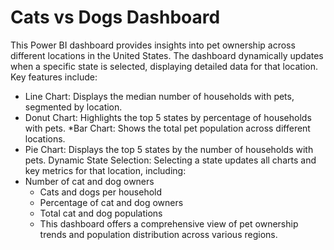 # Cats vs Dogs Dashboard
This Power BI dashboard provides insights into pet ownership across different locations in the United States. The dashboard dynamically updates when a specific state is selected, displaying detailed data for that location. Key features include:

* Line Chart: Displays the median number of households with pets, segmented by location.
* Donut Chart: Highlights the top 5 states by percentage of households with pets.
*Bar Chart: Shows the total pet population across different locations.
* Pie Chart: Displays the top 5 states by the number of households with pets.
Dynamic State Selection: Selecting a state updates all charts and key metrics for that location, including:
* Number of cat and dog owners
  - Cats and dogs per household
  - Percentage of cat and dog owners
  - Total cat and dog populations
  - This dashboard offers a comprehensive view of pet ownership trends and population distribution across various regions.
